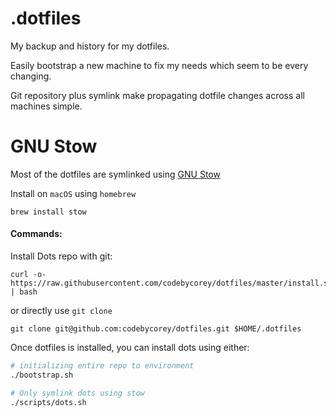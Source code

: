# .dotfiles

My backup and history for my dotfiles.

Easily bootstrap a new machine to fix my needs which seem to be every changing.

Git repository plus symlink make propagating dotfile changes across all machines simple.
# GNU Stow

Most of the dotfiles are symlinked using [GNU Stow](https://www.gnu.org/software/stow/)

Install on `macOS` using `homebrew`
```
brew install stow
```

#### Commands:
Install Dots repo with git:
```
curl -o- https://raw.githubusercontent.com/codebycorey/dotfiles/master/install.sh | bash
```

or directly use `git clone`
```
git clone git@github.com:codebycorey/dotfiles.git $HOME/.dotfiles
```



Once dotfiles is installed, you can install dots using either:

```bash
# initializing entire repo to environment
./bootstrap.sh
```

```bash
# Only symlink dots using stow
./scripts/dots.sh
```

